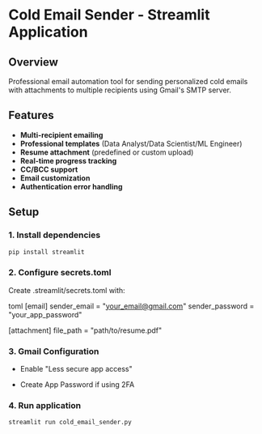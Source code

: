 # Cold Email Sender - Streamlit Application

## Overview
Professional email automation tool for sending personalized cold emails with attachments to multiple recipients using Gmail's SMTP server.

## Features
- **Multi-recipient emailing**
- **Professional templates** (Data Analyst/Data Scientist/ML Engineer)
- **Resume attachment** (predefined or custom upload)
- **Real-time progress tracking**
- **CC/BCC support**
- **Email customization**
- **Authentication error handling**

## Setup
### 1. Install dependencies
```bash
pip install streamlit
```

### 2. Configure secrets.toml
Create .streamlit/secrets.toml with:

toml
[email]
sender_email = "your_email@gmail.com"
sender_password = "your_app_password"

[attachment]
file_path = "path/to/resume.pdf"

### 3. Gmail Configuration
- Enable "Less secure app access"

- Create App Password if using 2FA

### 4. Run application
```bash
streamlit run cold_email_sender.py
```
